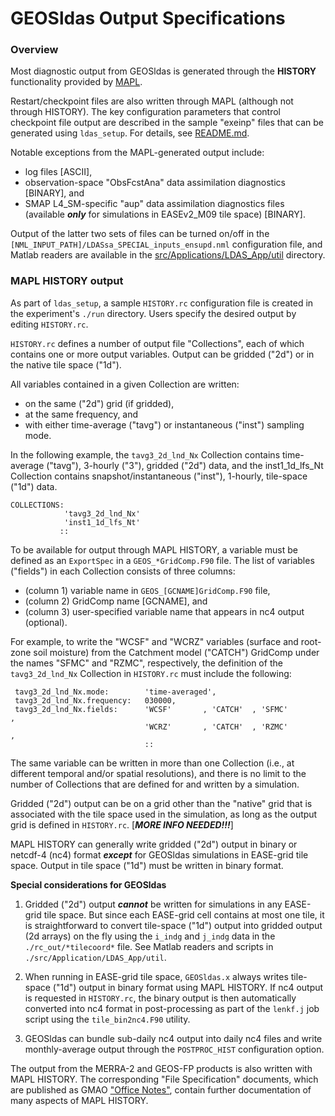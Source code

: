 # GEOSldas Output Specifications

### Overview

Most diagnostic output from GEOSldas is generated through the **HISTORY** functionality provided by [MAPL](https://github.com/GEOS-ESM/MAPL).

Restart/checkpoint files are also written through MAPL (although not through HISTORY).  The key configuration parameters that control checkpoint file output are described in the sample "exeinp" files that can be generated using `ldas_setup`.  For details, see [README.md](https://github.com/GEOS-ESM/GEOSldas/blob/main/README.md).

Notable exceptions from the MAPL-generated output include:
* log files [ASCII], 
* observation-space "ObsFcstAna" data assimilation diagnostics [BINARY], and
* SMAP L4_SM-specific "aup" data assimilation diagnostics files (available _**only**_ for simulations in EASEv2_M09 tile space) [BINARY].

Output of the latter two sets of files can be turned on/off in the `[NML_INPUT_PATH]/LDASsa_SPECIAL_inputs_ensupd.nml` configuration file, and Matlab readers are available in the 
[src/Applications/LDAS_App/util](https://github.com/GEOS-ESM/GEOSldas/tree/main/src/Applications/LDAS_App/util) directory.


### MAPL HISTORY output

As part of `ldas_setup`, a sample `HISTORY.rc` configuration file is created in the experiment's `./run` directory.  Users specify the desired output by editing `HISTORY.rc`.  

`HISTORY.rc` defines a number of output file "Collections", each of which contains one or more output variables.  Output can be gridded ("2d") or in the native tile space ("1d").  

All variables contained in a given Collection are written:
* on the same ("2d") grid (if gridded), 
* at the same frequency, and 
* with either time-average ("tavg") or instantaneous ("inst") sampling mode.  

In the following example, the `tavg3_2d_lnd_Nx` Collection contains time-average ("tavg"), 3-hourly ("3"), gridded ("2d") data, and the inst1_1d_lfs_Nt Collection contains snapshot/instantaneous ("inst"), 1-hourly, tile-space ("1d") data. 
```
COLLECTIONS:
            'tavg3_2d_lnd_Nx'
            'inst1_1d_lfs_Nt'
           ::
```

To be available for output through MAPL HISTORY, a variable must be defined as an `ExportSpec` in a `GEOS_*GridComp.F90` file. 
The list of variables ("fields") in each Collection consists of three columns: 
- (column 1) variable name in `GEOS_[GCNAME]GridComp.F90` file,
- (column 2) GridComp name [GCNAME], and 
- (column 3) user-specified variable name that appears in nc4 output (optional).

For example, to write the "WCSF" and "WCRZ" variables (surface and root-zone soil moisture) from the Catchment model ("CATCH") GridComp under the names "SFMC" and "RZMC", respectively, the definition of the `tavg3_2d_lnd_Nx` Collection in `HISTORY.rc` must include the following:
```
 tavg3_2d_lnd_Nx.mode:        'time-averaged',
 tavg3_2d_lnd_Nx.frequency:   030000,
 tavg3_2d_lnd_Nx.fields:      'WCSF'       , 'CATCH'  , 'SFMC'         ,
                              'WCRZ'       , 'CATCH'  , 'RZMC'         ,
                              ::
```

The same variable can be written in more than one Collection (i.e., at different temporal and/or spatial resolutions), and there is no limit to the number of Collections that are defined for and written by a simulation.  

Gridded ("2d") output can be on a grid other than the "native" grid that is associated with the tile space used in the simulation, as long as the output grid is defined in `HISTORY.rc`.   [_**MORE INFO NEEDED!!!**_]

MAPL HISTORY can generally write gridded ("2d") output in binary or netcdf-4 (nc4) format _**except**_ for GEOSldas simulations in EASE-grid tile space.  Output in tile space ("1d") must be written in binary format.

**Special considerations for GEOSldas**

1. Gridded ("2d") output _**cannot**_ be written for simulations in any EASE-grid tile space.  But since each EASE-grid cell contains at most one tile, it is straightforward to convert tile-space ("1d") output into gridded output (2d arrays) on the fly using the `i_indg` and `j_indg` data in the `./rc_out/*tilecoord*` file.  See Matlab readers and scripts in `./src/Application/LDAS_App/util`.

2. When running in EASE-grid tile space, `GEOSldas.x` always writes tile-space ("1d") output in binary format using MAPL HISTORY.  If nc4 output is requested in `HISTORY.rc`, the binary output is then automatically converted into nc4 format in post-processing as part of the `lenkf.j` job script using the `tile_bin2nc4.F90` utility. 

3. GEOSldas can bundle sub-daily nc4 output into daily nc4 files and write monthly-average output through the `POSTPROC_HIST` configuration option. 

The output from the MERRA-2 and GEOS-FP products is also written with MAPL HISTORY.  The corresponding "File Specification" documents, which are published as GMAO ["Office Notes"](https://gmao.gsfc.nasa.gov/pubs/), contain further documentation of many aspects of MAPL HISTORY.





